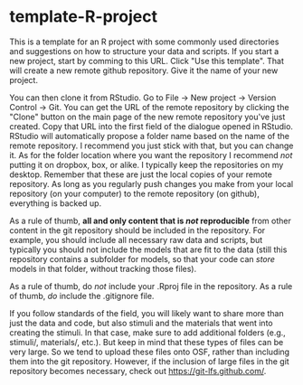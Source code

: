 # template-R-project
This is a template for an R project with some commonly used directories and suggestions on how to structure your data and scripts. 
If you start a new project, start by comming to this URL. Click "Use this template". That will create a new remote github repository. 
Give it the name of your new project.

You can then clone it from RStudio. Go to File -> New project -> Version Control -> Git. You can get the URL of the remote repository 
by clicking the "Clone" button on the main page of the new remote repository you've just created. Copy that URL into the
first field of the dialogue opened in RStudio. RStudio will automatically propose a folder name based on the name of the remote repository. 
I recommend you just stick with that, but you can change it. As for the folder location where you want the repository I recommend *not* 
putting it on dropbox, box, or alike. I typically keep the repositories on my desktop. Remember that these are just the local copies of 
your remote repository. As long as you regularly push changes you make from your local repository (on your computer) to the remote 
repository (on github), everything is backed up.

As a rule of thumb, **all and only content that is *not* reproducible** from other content in the git repository should be included 
in the repository. For example, you should include all necessary raw data and scripts, but typically you should not include the models
that are fit to the data (still this repository contains a subfolder for models, so that your code can *store* models in that folder, 
without tracking those files).

As a rule of thumb, do *not* include your .Rproj file in the repository. As a rule of thumb, *do* include the .gitignore file.

If you follow standards of the field, you will likely want to share more than just the data and code, but also stimuli and the 
materials that went into creating the stimuli. In that case, make sure to add additional folders (e.g., stimuli/, materials/, etc.).
But keep in mind that these types of files can be very large. So we tend to upload these files onto OSF, rather than including them
into the git repository. However, if the inclusion of large files in the git repository becomes necessary, check out https://git-lfs.github.com/.
